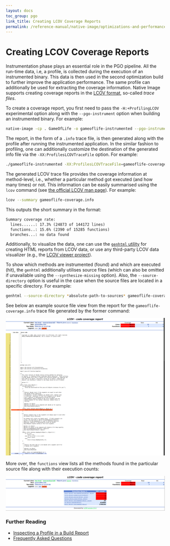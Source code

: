 ```yaml
---
layout: docs
toc_group: pgo
link_title: Creating LCOV Coverage Reports
permalink: /reference-manual/native-image/optimizations-and-performance/PGO/LCOV/
---
```


# Creating LCOV Coverage Reports

Instrumentation phase plays an essential role in the PGO pipeline.
All the run-time data, i.e, a profile, is collected during the execution of an instrumented binary.
This data is then used in the second optimization build to further improve the application performance.
The same profile can additionally be used for extracting the coverage information.
Native Image supports creating coverage reports in the [LCOV format](https://github.com/linux-test-project/lcov),
so-called *trace files*.

To create a coverage report, you first need to pass the `-H:+ProfilingLCOV` experimental option along
with the `--pgo-instrument` option when building an instrumented binary.
For example:

```bash
native-image -cp . GameOfLife -o gameoflife-instrumented --pgo-instrument -H:+UnlockExperimentalVMOptions -H:+ProfilingLCOV -H:-UnlockExperimentalVMOptions
```

The report, in the form of a `.info` trace file, is then generated along with the profile after
running the instrumented application.
In the similar fashion to profiling, one can additionally customize the destination of the generated
info file via the `-XX:ProfilesLCOVTraceFile` option.
For example:

```bash
./gameoflife-instrumented -XX:ProfilesLCOVTraceFile=gameoflife-coverage.info
```

The generated LCOV trace file provides the coverage information at method-level, i.e., whether a
particular method got executed (and how many times) or not.
This information can be easily summarised using the `lcov` command (see
[the official LCOV man page](https://linux.die.net/man/1/lcov)).
For example:

```bash
lcov --summary gameoflife-coverage.info
```

This outputs the short summary in the format:

```
Summary coverage rate:
  lines......: 17.3% (24873 of 144172 lines)
  functions..: 15.6% (2390 of 15285 functions)
  branches...: no data found
```

Additionally, to visualize the data, one can use the [`genhtml` utility](https://linux.die.net/man/1/genhtml)
for creating HTML reports from LCOV data, or use any third-party LCOV data visualizer (e.g., the
[LCOV viewer project](https://github.com/eugenezinovyev/lcov-viewer)).

To show which methods are instrumented (found) and which are executed (hit), the `genhtml` additionally
utilises source files (which can also be omitted if unavailable using the `--synthesize-missing` option).
Also, the `--source-directory` option is useful in the case when the source files are located in a
specific directory.
For example:

```bash
genhtml --source-directory *absolute-path-to-sources* gameoflife-coverage.info
```

See below an example source file view from the report for the `gameoflife-coverage.info` trace file
generated by the former command:

![LCOV Genhtml Report - Source View](images/pgo-lcov-genhtml-report-source-view.png)

More over, the `functions` view lists all the methods found in the particular source file along with
their execution counts:

![LCOV Genhtml Report - Functions View](images/pgo-lcov-genhtml-report-functions-view.png)

### Further Reading

* [Inspecting a Profile in a Build Report](PGO-Build-Report.md)
* [Frequently Asked Questions](PGO-FAQ.md)